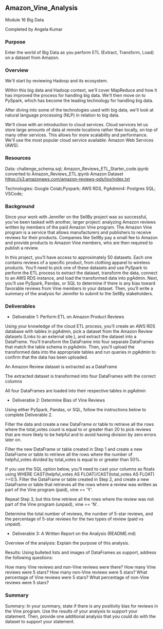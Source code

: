 ## Amazon_Vine_Analysis

Module 16  Big Data

Completed by Angela Kumar

### Purpose

Enter the world of Big Data as you perform ETL (Extract, Transform, Load) on a dataset from Amazon.

### Overview

We'll start by reviewing Hadoop and its ecosystem.

Within this big data and Hadoop context, we'll cover MapReduce and how it has improved the process for handling big data. We'll then move on to PySpark, which has become the leading technology for handling big data.

After diving into some of the technologies used with big data, we'll look at natural language processing (NLP) in relation to big data.

We'll close with an introduction to cloud services. Cloud services let us store large amounts of data at remote locations rather than locally, on top of many other services. This allows for more scalability and performance. We'll use the most popular cloud service available: Amazon Web Services (AWS).

### Resources

Data: challenge_schema.sql; Amazon_Reviews_ETL_Starter_code.ipynb converted to Amazon_Reviews_ETL.ipynb
Amazon Dataset https://s3.amazonaws.com/amazon-reviews-pds/tsv/index.txt

Technologies: Google Colab;Pyspark; AWS RDS, PgAdmin4: Postgres SQL; VSCode;

### Background

Since your work with Jennifer on the SellBy project was so successful, you’ve been tasked with another, larger project: analyzing Amazon reviews written by members of the paid Amazon Vine program. 
The Amazon Vine program is a service that allows manufacturers and publishers to receive reviews for their products. 
Companies like SellBy pay a small fee to Amazon and provide products to Amazon Vine members, who are then required to publish a review.

In this project, you’ll have access to approximately 50 datasets. Each one contains reviews of a specific product, from clothing apparel to wireless products. 
You’ll need to pick one of these datasets and use PySpark to perform the ETL process to extract the dataset, transform the data, connect to an AWS RDS instance, and load the transformed data into pgAdmin. 
Next, you’ll use PySpark, Pandas, or SQL to determine if there is any bias toward favorable reviews from Vine members in your dataset. Then, you’ll write a summary of the analysis for Jennifer to submit to the SellBy stakeholders.

### Deliverables

* Deliverable 1: Perform ETL on Amazon Product Reviews

Using your knowledge of the cloud ETL process, you’ll create an AWS RDS database with tables in pgAdmin, pick a dataset from the Amazon Review datasets (Links to an external site.), and extract the dataset into a DataFrame. 
You'll transform the DataFrame into four separate DataFrames that match the table schema in pgAdmin. Then, you'll upload the transformed data into the appropriate tables and run queries in pgAdmin to confirm that the data has been uploaded.

An Amazon Review dataset is extracted as a DataFrame 

The extracted dataset is transformed into four DataFrames with the correct columns 

All four DataFrames are loaded into their respective tables in pgAdmin 

* Deliverable 2: Determine Bias of Vine Reviews

Using either PySpark, Pandas, or SQL, follow the instructions below to complete Deliverable 2.

Filter the data and create a new DataFrame or table to retrieve all the rows where the total_votes count is equal to or greater than 20 to pick reviews that are more likely to be helpful and to avoid having division by zero errors later on.

Filter the new DataFrame or table created in Step 1 and create a new DataFrame or table to retrieve all the rows where the number of helpful_votes divided by total_votes is equal to or greater than 50%.

If you use the SQL option below, you’ll need to cast your columns as floats using WHERE CAST(helpful_votes AS FLOAT)/CAST(total_votes AS FLOAT) >=0.5.
Filter the DataFrame or table created in Step 2, and create a new DataFrame or table that retrieves all the rows where a review was written as part of the Vine program (paid), vine == 'Y'.

Repeat Step 3, but this time retrieve all the rows where the review was not part of the Vine program (unpaid), vine == 'N'.

Determine the total number of reviews, the number of 5-star reviews, and the percentage of 5-star reviews for the two types of review (paid vs unpaid).


* Deliverable 3: A Written Report on the Analysis (README.md)

Overview of the analysis: Explain the purpose of this analysis.

Results: Using bulleted lists and images of DataFrames as support, address the following questions:

How many Vine reviews and non-Vine reviews were there?
How many Vine reviews were 5 stars? How many non-Vine reviews were 5 stars?
What percentage of Vine reviews were 5 stars? What percentage of non-Vine reviews were 5 stars?


### Summary
Summary: In your summary, state if there is any positivity bias for reviews in the Vine program. Use the results of your analysis to support your statement. Then, provide one additional analysis that you could do with the dataset to support your statement.
